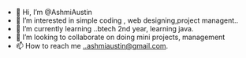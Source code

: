 - 👋 Hi, I’m @AshmiAustin
- 👀 I’m interested in simple coding , web designing,project managent..
- 🌱 I’m currently learning ..btech 2nd year, learning java.
- 💞️ I’m looking to collaborate on doing mini projects, management
- 📫 How to reach me ..ashmiaustin@gmail.com.

<!---
AshmiAustin/AshmiAustin is a ✨ special ✨ repository because its `README.md` (this file) appears on your GitHub profile.
You can click the Preview link to take a look at your changes.
--->
